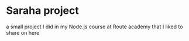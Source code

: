 # Saraha project
a small project I did in my Node.js course at Route academy that I liked to share on here